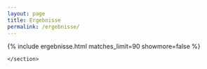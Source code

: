 ```yaml
---
layout: page
title: Ergebnisse
permalink: /ergebnisse/
---
```


<main class="flex-grow-1 d-flex flex-column">
    <section id="matches" class="section-bg flex-grow-1">

{% include ergebnisse.html matches_limit=90 showmore=false %}

    </section>
</main>
